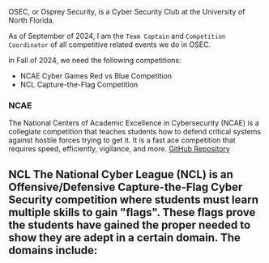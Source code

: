 OSEC, or Osprey Security, is a Cyber Security Club at the University of North Florida.

As of September of 2024, I am the `Team Captain` and `Competition Coordinator` of all competitive related events we do in OSEC. 

In Fall of 2024, we need the following competitions:
- NCAE Cyber Games Red vs Blue Competition
- NCL Capture-the-Flag Competition

### NCAE 
The National Centers of Academic Excellence in Cybersecurity (NCAE) is a collegiate competition that teaches students how to defend critical systems against hostile forces trying to get it. It is a fast ace competition that requires speed, efficiently, vigilance, and more. [GitHub Repository](https://github.com/EdgarQuinones/NCAE-Red-vs-Blue-Competition)

NCL 
The National Cyber League (NCL) is an Offensive/Defensive Capture-the-Flag Cyber Security competition where students must learn multiple skills to gain "flags". These flags prove the students have gained the proper needed to show they are adept in a certain domain. The domains include:
- 
